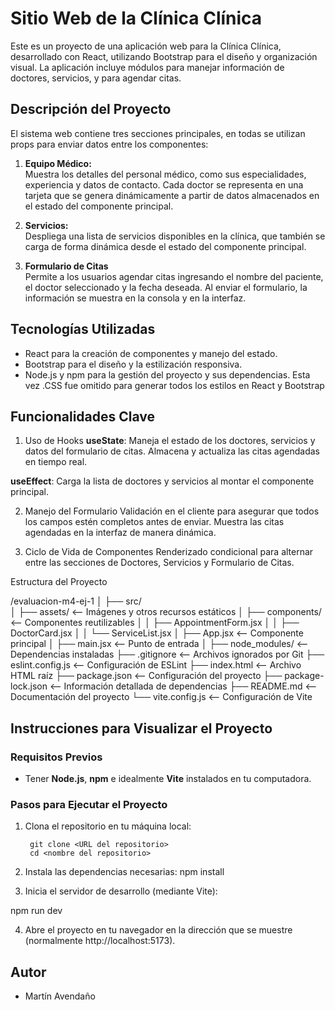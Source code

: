 # Sitio Web de la Clínica Clínica

Este es un proyecto de una aplicación web para la Clínica Clínica, desarrollado con React, utilizando Bootstrap para el diseño y organización visual. La aplicación incluye módulos para manejar información de doctores, servicios, y para agendar citas.

## Descripción del Proyecto

El sistema web contiene tres secciones principales, en todas se utilizan props para enviar datos entre los componentes:

1. **Equipo Médico:**  
Muestra los detalles del personal médico, como sus especialidades, experiencia y datos de contacto. Cada doctor se representa en una tarjeta que se genera dinámicamente a partir de datos almacenados en el estado del componente principal. 

2. **Servicios:**  
Despliega una lista de servicios disponibles en la clínica, que también se carga de forma dinámica desde el estado del componente principal.

3. **Formulario de Citas**  
Permite a los usuarios agendar citas ingresando el nombre del paciente, el doctor seleccionado y la fecha deseada. Al enviar el formulario, la información se muestra en la consola y en la interfaz.

## Tecnologías Utilizadas

- React para la creación de componentes y manejo del estado.
- Bootstrap para el diseño y la estilización responsiva.
- Node.js y npm para la gestión del proyecto y sus dependencias.
Esta vez .CSS fue omitido para generar todos los estilos en React y Bootstrap

## Funcionalidades Clave
1. Uso de Hooks
**useState**:
Maneja el estado de los doctores, servicios y datos del formulario de citas.
Almacena y actualiza las citas agendadas en tiempo real.

**useEffect**:
Carga la lista de doctores y servicios al montar el componente principal.

2. Manejo del Formulario
Validación en el cliente para asegurar que todos los campos estén completos antes de enviar.
Muestra las citas agendadas en la interfaz de manera dinámica.

3. Ciclo de Vida de Componentes
Renderizado condicional para alternar entre las secciones de Doctores, Servicios y Formulario de Citas.

Estructura del Proyecto

/evaluacion-m4-ej-1
│
├── src/                   
│   ├── assets/            <-- Imágenes y otros recursos estáticos
│   ├── components/        <-- Componentes reutilizables
│   │   ├── AppointmentForm.jsx
│   │   ├── DoctorCard.jsx
│   │   └── ServiceList.jsx
│   ├── App.jsx            <-- Componente principal
│   ├── main.jsx           <-- Punto de entrada
│
├── node_modules/          <-- Dependencias instaladas
├── .gitignore             <-- Archivos ignorados por Git
├── eslint.config.js       <-- Configuración de ESLint
├── index.html             <-- Archivo HTML raíz
├── package.json           <-- Configuración del proyecto
├── package-lock.json      <-- Información detallada de dependencias
├── README.md              <-- Documentación del proyecto
└── vite.config.js         <-- Configuración de Vite

## Instrucciones para Visualizar el Proyecto

### Requisitos Previos

- Tener **Node.js**, **npm** e idealmente **Vite** instalados en tu computadora.

### Pasos para Ejecutar el Proyecto

1. Clona el repositorio en tu máquina local:

        git clone <URL del repositorio>
        cd <nombre del repositorio>

2. Instala las dependencias necesarias:
npm install

3. Inicia el servidor de desarrollo (mediante Vite):

npm run dev

4. Abre el proyecto en tu navegador en la dirección que se muestre (normalmente http://localhost:5173).

## Autor

- Martín Avendaño
